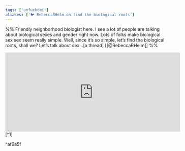 ```yaml
---
tags: ['unfuckdei']
aliases: ['🐦 RebeccaRHelm on find the biological roots']
---
```



%%
Friendly neighborhood biologist here. I see a lot of people are talking about biological sexes and gender right now. Lots of folks make biological sex sex seem really simple. Well, since it’s so simple, let’s find the biological roots, shall we? Let’s talk about sex...\[a thread\]  [[@RebeccaRHelm]]
%%

<iframe
	border=0
	frameborder=0
	height=250
	width=550  
	src="https://twitframe.com/show?url=https%3A%2F%2Ftwitter.com%2FRebeccaRHelm%2Fstatus%2F1207834357639139328">
</iframe> [^1]

^af9a5f

[^1]: [via RebeccaRHelm](https://twitter.com/RebeccaRHelm/status/1207834357639139328) 